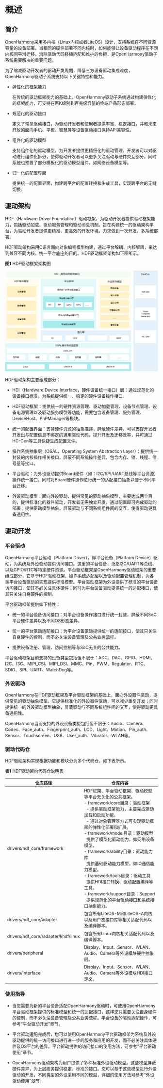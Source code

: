# 概述


## 简介

OpenHarmony采用多内核（Linux内核或者LiteOS）设计，支持系统在不同资源容量的设备部署。当相同的硬件部署不同内核时，如何能够让设备驱动程序在不同内核间平滑迁移，消除驱动代码移植适配和维护的负担，是OpenHarmony驱动子系统需要解决的重要问题。

为了缩减驱动开发者的驱动开发周期，降低三方设备驱动集成难度，OpenHarmony驱动子系统支持以下关键特性和能力。

- 弹性化的框架能力

  在传统的驱动框架能力的基础上，OpenHarmony驱动子系统通过构建弹性化的框架能力，可支持在百K级别到百兆级容量的终端产品形态部署。

- 规范化的驱动接口

  定义了常见驱动接口，为驱动开发者和使用者提供丰富、稳定接口，并和未来开放的面向手机、平板、智慧屏等设备驱动接口保持API兼容性。

- 组件化的驱动模型

  支持组件化的驱动模型，为开发者提供更精细化的驱动管理，开发者可以对驱动进行组件化拆分，使得驱动开发者可以更多关注驱动与硬件交互部分。同时系统也预置了部分模板化的驱动模型组件，如网络设备模型等。

- 归一化的配置界面

  提供统一的配置界面，构建跨平台的配置转换和生成工具，实现跨平台的无缝切换。


## 驱动架构

HDF（Hardware Driver Foundation）驱动框架，为驱动开发者提供驱动框架能力，包括驱动加载、驱动服务管理和驱动消息机制。旨在构建统一的驱动架构平台，为驱动开发者提供更精准、更高效的开发环境，力求做到一次开发，多系统部署。

HDF驱动架构采用C语言面向对象编程模型构建，通过平台解耦、内核解耦，来达到兼容不同内核，统一平台底座的目的。HDF驱动框架架构如下图所示。

  **图1** HDF驱动框架架构图  

![zh-cn_image_0000001351387426](figures/zh-cn_image_0000001351387426.png)

HDF驱动架构主要组成部分：

- HDI（Hardware Device Interface，硬件设备统一接口）层：通过规范化的设备接口标准，为系统提供统一、稳定的硬件设备操作接口。

- HDF驱动框架：提供统一的硬件资源管理、驱动加载管理、设备节点管理、设备电源管理以及驱动服务模型等功能，需要包含设备管理、服务管理、DeviceHost、PnPManager等模块。

- 统一的配置界面：支持硬件资源的抽象描述，屏蔽硬件差异，可以支撑开发者开发出与配置信息不绑定的通用驱动代码，提升开发及迁移效率，并可通过HC-Gen等工具快捷生成配置文件。

- 操作系统抽象层（OSAL，Operating System Abstraction Layer）：提供统一封装的内核操作相关接口，屏蔽不同系统操作差异，包含内存、锁、线程、信号量等接口。

- 平台驱动：为外设驱动提供Board硬件（如：I2C/SPI/UART总线等平台资源）操作统一接口，同时对Board硬件操作进行统一的适配接口抽象以便于不同平台迁移。

- 外设驱动模型：面向外设驱动，提供常见的驱动抽象模型，主要达成两个目的，提供标准化的器件驱动，开发者无需独立开发，通过配置即可完成驱动的部署；提供驱动模型抽象，屏蔽驱动与不同系统组件间的交互，使得驱动更具备通用性。


## 驱动开发


### 平台驱动

OpenHarmony平台驱动（Platform Driver），即平台设备（Platform Device）驱动，为系统及外设驱动提供访问接口。这里的平台设备，泛指I2C/UART等总线、以及GPIO/RTC等特定硬件资源。平台驱动框架是OpenHarmony驱动框架的重要组成部分，它基于HDF驱动框架、操作系统适配层以及驱动配置管理机制，为各类平台设备驱动的实现提供标准模型。平台驱动框架为外设提供了标准的平台设备访问接口，使其不必关注具体硬件；同时为平台设备驱动提供统一的适配接口，使其只关注自身硬件的控制。

平台驱动框架提供如下特性：

- 统一的平台设备访问接口：对平台设备操作接口进行统一封装，屏蔽不同SoC平台硬件差异以及不同OS形态差异。

- 统一的平台驱动适配接口：为平台设备驱动提供统一的适配接口，使其只关注自身硬件的控制，而不必关注设备管理及公共业务流程。

- 提供设备注册、管理、访问控制等与SoC无关的公共能力。

平台驱动框架目前支持的设备类型包括但不限于：ADC、DAC、GPIO、HDMI、I2C、I3C、MIPI_CSI、MIPI_DSI、MMC、Pin、PWM、Regulator、RTC、SDIO、SPI、UART、WatchDog等。


### 外设驱动

OpenHarmony在HDF驱动框架及平台驱动框架的基础上，面向外设器件驱动，提供常见的驱动抽象模型。它提供标准化的外设器件驱动，可以减少重复开发；同时提供统一的外设驱动模型抽象，屏蔽驱动与不同系统组件间的交互，使得驱动更具备通用性。

OpenHarmony当前支持的外设设备类型包括但不限于：Audio、Camera、Codec、Face_auth、Fingerprint_auth、LCD、Light、Motion、Pin_auth、Sensor、Touchscreen、USB、User_auth、Vibrator、WLAN等。


### 驱动代码仓

HDF驱动架构实现根据功能和模块分为多个代码仓，如下表所示。

  **表1** HDF驱动架构代码仓说明表

| 仓库路径 | 仓库内容 | 
| -------- | -------- |
| drivers/hdf_core/framework | HDF框架、平台驱动框架、驱动模型等平台无关化的公共框架。<br/>-&nbsp;framework/core目录：驱动框架<br/>&nbsp;&nbsp;-&nbsp;提供驱动框架能力，主要完成驱动加载和启动功能。<br/>&nbsp;&nbsp;-&nbsp;通过对象管理器方式可实现驱动框架的弹性化部署和扩展。<br/>-&nbsp;framework/model目录：驱动模型<br/>&nbsp;&nbsp;提供了模型化驱动能力，如网络设备模型。<br/>-&nbsp;framework/ability目录：驱动能力库<br/>&nbsp;&nbsp;提供基础驱动能力模型，如IO通信能力模型。<br/>-&nbsp;framework/tools目录：驱动工具<br/>&nbsp;&nbsp;提供HDI接口转换、驱动配置编译等工具。<br/>-&nbsp;framework/support目录：Support<br/>&nbsp;&nbsp;提供规范化的平台驱动接口和系统接口抽象能力。 | 
| drivers/hdf_core/adapter | 包含所有LiteOS-M和LiteOS-A内核以及用户态接口库等相关适配代码以及编译脚本。 | 
| drivers/hdf_core//adapter/khdf/linux | 包含所有Linux内核相关适配代码以及编译脚本。 | 
| drivers/peripheral | Display、Input、Sensor、WLAN、Audio、Camera等外设模块硬件抽象层。 | 
| drivers/interface | Display、Input、Sensor、WLAN、Audio、Camera等外设模块HDI接口定义。 | 


### 使用指导

- 当您需要为新的平台设备适配OpenHarmony驱动时，可使用OpenHarmony平台驱动框架提供的标准模型和统一的适配接口，这样您只需要关注自身硬件的控制，而不必关注设备管理及公共业务流程。平台设备的驱动适配操作，可参考“平台驱动开发”章节。

- 平台驱动适配完成后，您可以使用OpenHarmony平台驱动框架为系统及外设驱动提供的统一访问接口进行进一步的服务和应用的开发，而不必关注具体硬件及OS平台的差异。平台驱动提供的访问接口的使用方法，可参考“平台驱动使用”章节。

- OpenHarmony驱动架构为用户提供了多种标准外设驱动模型。这些模型屏蔽硬件差异，为上层服务提供稳定、标准的接口。您可以基于这些模型进行外设驱动的开发，不同类型的外设采用不同的模型，详细的使用方法可参考“外设驱动使用”章节。
